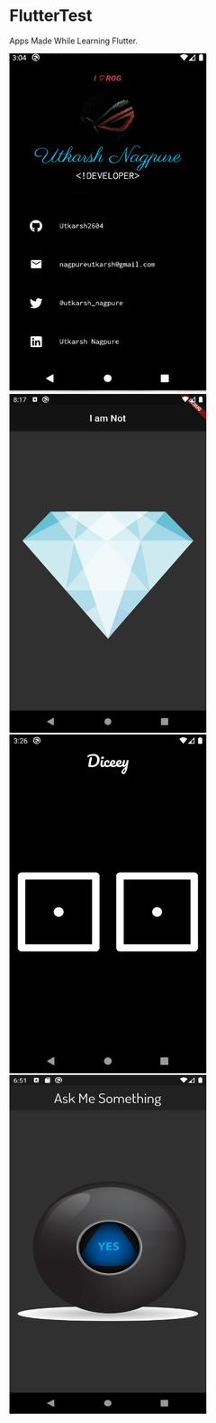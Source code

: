 # FlutterTest
 Apps Made While Learning Flutter.
 
 
 <img src="https://raw.githubusercontent.com/Utkarsh2604/FlutterTest/master/utk_app/Screenshot%2030.png?token=AJ6K4HW3TQDKKQYKJFNX6PK6J7HU6" width="350px" height="600px"> <img src="https://github.com/Utkarsh2604/FlutterTest/blob/master/Screenshots/2.png" width="350px" height="600px"><img src="https://github.com/Utkarsh2604/FlutterTest/blob/master/Screenshots/4.png" width="350px" height="600px"> <img src="https://github.com/Utkarsh2604/FlutterTest/blob/master/Screenshots/5.png" width="350px" height="600px">
 
